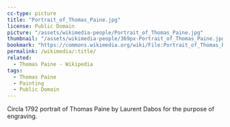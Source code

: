 ```yaml
---
cc-type: picture
title: "Portrait_of_Thomas_Paine.jpg"
license: Public Domain
picture: "/assets/wikimedia-people/Portrait_of_Thomas_Paine.jpg"
thumbnail: "/assets/wikimedia-people/369px-Portrait_of_Thomas_Paine.jpg"
bookmark: "https://commons.wikimedia.org/wiki/File:Portrait_of_Thomas_Paine.jpg"
permalink: /wikimedia/:title/
related:
  - Thomas Paine - Wikipedia
tags:
  - Thomas Paine
  - Painting
  - Public Domain
---
```

Circla 1792 portrait of Thomas Paine by Laurent Dabos for the purpose of engraving.